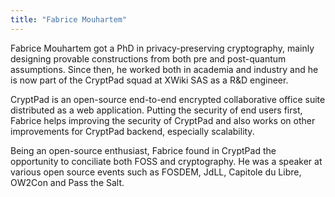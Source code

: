 ```yaml
---
title: "Fabrice Mouhartem"
---
```


Fabrice Mouhartem got a PhD in privacy-preserving cryptography, mainly designing provable constructions from both pre and post-quantum assumptions. Since then, he worked both in academia and industry and he is now part of the CryptPad squad at XWiki SAS as a R&D engineer.

CryptPad is an open-source end-to-end encrypted collaborative office suite distributed as a web application. Putting the security of end users first, Fabrice helps improving the security of CryptPad and also works on other improvements for CryptPad backend, especially scalability.

Being an open-source enthusiast, Fabrice found in CryptPad the opportunity to conciliate both FOSS and cryptography. He was a speaker at various open source events such as FOSDEM, JdLL, Capitole du Libre, OW2Con and Pass the Salt.

